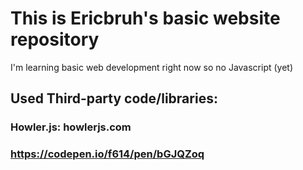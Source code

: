 # This is Ericbruh's basic website repository
I'm learning basic web development right now so no Javascript (yet)

## Used Third-party code/libraries:
### Howler.js: howlerjs.com
### https://codepen.io/f614/pen/bGJQZoq

